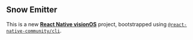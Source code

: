 ## Snow Emitter

This is a new [**React Native visionOS**](https://github.com/callstack/react-native-visionos) project, bootstrapped using [`@react-native-community/cli`](https://github.com/react-native-community/cli).
